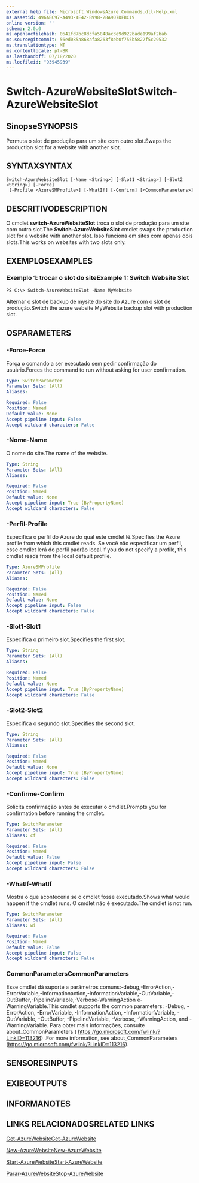 ```yaml
---
external help file: Microsoft.WindowsAzure.Commands.dll-Help.xml
ms.assetid: 496ABC97-A493-4E42-B998-28A907DFBC19
online version: ''
schema: 2.0.0
ms.openlocfilehash: 0641fd7bc8dcfa5048ac3e9d922bade199af2bab
ms.sourcegitcommit: 56ed085a868afa8263f8eb0f755b5822f5c29532
ms.translationtype: MT
ms.contentlocale: pt-BR
ms.lasthandoff: 07/18/2020
ms.locfileid: "93945939"
---
```

# <span data-ttu-id="99cf7-101">Switch-AzureWebsiteSlot</span><span class="sxs-lookup"><span data-stu-id="99cf7-101">Switch-AzureWebsiteSlot</span></span>

## <span data-ttu-id="99cf7-102">Sinopse</span><span class="sxs-lookup"><span data-stu-id="99cf7-102">SYNOPSIS</span></span>
<span data-ttu-id="99cf7-103">Permuta o slot de produção para um site com outro slot.</span><span class="sxs-lookup"><span data-stu-id="99cf7-103">Swaps the production slot for a website with another slot.</span></span>

## <span data-ttu-id="99cf7-104">SYNTAX</span><span class="sxs-lookup"><span data-stu-id="99cf7-104">SYNTAX</span></span>

```
Switch-AzureWebsiteSlot [-Name <String>] [-Slot1 <String>] [-Slot2 <String>] [-Force]
 [-Profile <AzureSMProfile>] [-WhatIf] [-Confirm] [<CommonParameters>]
```

## <span data-ttu-id="99cf7-105">DESCRITIVO</span><span class="sxs-lookup"><span data-stu-id="99cf7-105">DESCRIPTION</span></span>
<span data-ttu-id="99cf7-106">O cmdlet **switch-AzureWebsiteSlot** troca o slot de produção para um site com outro slot.</span><span class="sxs-lookup"><span data-stu-id="99cf7-106">The **Switch-AzureWebsiteSlot** cmdlet swaps the production slot for a website with another slot.</span></span>
<span data-ttu-id="99cf7-107">Isso funciona em sites com apenas dois slots.</span><span class="sxs-lookup"><span data-stu-id="99cf7-107">This works on websites with two slots only.</span></span>

## <span data-ttu-id="99cf7-108">EXEMPLOS</span><span class="sxs-lookup"><span data-stu-id="99cf7-108">EXAMPLES</span></span>

### <span data-ttu-id="99cf7-109">Exemplo 1: trocar o slot do site</span><span class="sxs-lookup"><span data-stu-id="99cf7-109">Example 1: Switch Website Slot</span></span>
```
PS C:\> Switch-AzureWebsiteSlot -Name MyWebsite
```

<span data-ttu-id="99cf7-110">Alternar o slot de backup de mysite do site do Azure com o slot de produção.</span><span class="sxs-lookup"><span data-stu-id="99cf7-110">Switch the azure website MyWebsite backup slot with production slot.</span></span>

## <span data-ttu-id="99cf7-111">OS</span><span class="sxs-lookup"><span data-stu-id="99cf7-111">PARAMETERS</span></span>

### <span data-ttu-id="99cf7-112">-Force</span><span class="sxs-lookup"><span data-stu-id="99cf7-112">-Force</span></span>
<span data-ttu-id="99cf7-113">Força o comando a ser executado sem pedir confirmação do usuário.</span><span class="sxs-lookup"><span data-stu-id="99cf7-113">Forces the command to run without asking for user confirmation.</span></span>

```yaml
Type: SwitchParameter
Parameter Sets: (All)
Aliases: 

Required: False
Position: Named
Default value: None
Accept pipeline input: False
Accept wildcard characters: False
```

### <span data-ttu-id="99cf7-114">-Nome</span><span class="sxs-lookup"><span data-stu-id="99cf7-114">-Name</span></span>
<span data-ttu-id="99cf7-115">O nome do site.</span><span class="sxs-lookup"><span data-stu-id="99cf7-115">The name of the website.</span></span>

```yaml
Type: String
Parameter Sets: (All)
Aliases: 

Required: False
Position: Named
Default value: None
Accept pipeline input: True (ByPropertyName)
Accept wildcard characters: False
```

### <span data-ttu-id="99cf7-116">-Perfil</span><span class="sxs-lookup"><span data-stu-id="99cf7-116">-Profile</span></span>
<span data-ttu-id="99cf7-117">Especifica o perfil do Azure do qual este cmdlet lê.</span><span class="sxs-lookup"><span data-stu-id="99cf7-117">Specifies the Azure profile from which this cmdlet reads.</span></span>
<span data-ttu-id="99cf7-118">Se você não especificar um perfil, esse cmdlet lerá do perfil padrão local.</span><span class="sxs-lookup"><span data-stu-id="99cf7-118">If you do not specify a profile, this cmdlet reads from the local default profile.</span></span>

```yaml
Type: AzureSMProfile
Parameter Sets: (All)
Aliases: 

Required: False
Position: Named
Default value: None
Accept pipeline input: False
Accept wildcard characters: False
```

### <span data-ttu-id="99cf7-119">-Slot1</span><span class="sxs-lookup"><span data-stu-id="99cf7-119">-Slot1</span></span>
<span data-ttu-id="99cf7-120">Especifica o primeiro slot.</span><span class="sxs-lookup"><span data-stu-id="99cf7-120">Specifies the first slot.</span></span>

```yaml
Type: String
Parameter Sets: (All)
Aliases: 

Required: False
Position: Named
Default value: None
Accept pipeline input: True (ByPropertyName)
Accept wildcard characters: False
```

### <span data-ttu-id="99cf7-121">-Slot2</span><span class="sxs-lookup"><span data-stu-id="99cf7-121">-Slot2</span></span>
<span data-ttu-id="99cf7-122">Especifica o segundo slot.</span><span class="sxs-lookup"><span data-stu-id="99cf7-122">Specifies the second slot.</span></span>

```yaml
Type: String
Parameter Sets: (All)
Aliases: 

Required: False
Position: Named
Default value: None
Accept pipeline input: True (ByPropertyName)
Accept wildcard characters: False
```

### <span data-ttu-id="99cf7-123">-Confirme</span><span class="sxs-lookup"><span data-stu-id="99cf7-123">-Confirm</span></span>
<span data-ttu-id="99cf7-124">Solicita confirmação antes de executar o cmdlet.</span><span class="sxs-lookup"><span data-stu-id="99cf7-124">Prompts you for confirmation before running the cmdlet.</span></span>

```yaml
Type: SwitchParameter
Parameter Sets: (All)
Aliases: cf

Required: False
Position: Named
Default value: False
Accept pipeline input: False
Accept wildcard characters: False
```

### <span data-ttu-id="99cf7-125">-WhatIf</span><span class="sxs-lookup"><span data-stu-id="99cf7-125">-WhatIf</span></span>
<span data-ttu-id="99cf7-126">Mostra o que aconteceria se o cmdlet fosse executado.</span><span class="sxs-lookup"><span data-stu-id="99cf7-126">Shows what would happen if the cmdlet runs.</span></span>
<span data-ttu-id="99cf7-127">O cmdlet não é executado.</span><span class="sxs-lookup"><span data-stu-id="99cf7-127">The cmdlet is not run.</span></span>

```yaml
Type: SwitchParameter
Parameter Sets: (All)
Aliases: wi

Required: False
Position: Named
Default value: False
Accept pipeline input: False
Accept wildcard characters: False
```

### <span data-ttu-id="99cf7-128">CommonParameters</span><span class="sxs-lookup"><span data-stu-id="99cf7-128">CommonParameters</span></span>
<span data-ttu-id="99cf7-129">Esse cmdlet dá suporte a parâmetros comuns:-debug,-ErrorAction,-ErrorVariable,-Informationaction,-InformationVariable,-OutVariable,-OutBuffer,-PipelineVariable,-Verbose-WarningAction e-WarningVariable.</span><span class="sxs-lookup"><span data-stu-id="99cf7-129">This cmdlet supports the common parameters: -Debug, -ErrorAction, -ErrorVariable, -InformationAction, -InformationVariable, -OutVariable, -OutBuffer, -PipelineVariable, -Verbose, -WarningAction, and -WarningVariable.</span></span> <span data-ttu-id="99cf7-130">Para obter mais informações, consulte about_CommonParameters ( https://go.microsoft.com/fwlink/?LinkID=113216) .</span><span class="sxs-lookup"><span data-stu-id="99cf7-130">For more information, see about_CommonParameters (https://go.microsoft.com/fwlink/?LinkID=113216).</span></span>

## <span data-ttu-id="99cf7-131">SENSORES</span><span class="sxs-lookup"><span data-stu-id="99cf7-131">INPUTS</span></span>

## <span data-ttu-id="99cf7-132">EXIBE</span><span class="sxs-lookup"><span data-stu-id="99cf7-132">OUTPUTS</span></span>

## <span data-ttu-id="99cf7-133">INFORMA</span><span class="sxs-lookup"><span data-stu-id="99cf7-133">NOTES</span></span>

## <span data-ttu-id="99cf7-134">LINKS RELACIONADOS</span><span class="sxs-lookup"><span data-stu-id="99cf7-134">RELATED LINKS</span></span>

[<span data-ttu-id="99cf7-135">Get-AzureWebsite</span><span class="sxs-lookup"><span data-stu-id="99cf7-135">Get-AzureWebsite</span></span>](./Get-AzureWebsite.md)

[<span data-ttu-id="99cf7-136">New-AzureWebsite</span><span class="sxs-lookup"><span data-stu-id="99cf7-136">New-AzureWebsite</span></span>](./New-AzureWebsite.md)

[<span data-ttu-id="99cf7-137">Start-AzureWebsite</span><span class="sxs-lookup"><span data-stu-id="99cf7-137">Start-AzureWebsite</span></span>](./Start-AzureWebsite.md)

[<span data-ttu-id="99cf7-138">Parar-AzureWebsite</span><span class="sxs-lookup"><span data-stu-id="99cf7-138">Stop-AzureWebsite</span></span>](./Stop-AzureWebsite.md)


